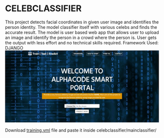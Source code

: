# CELEBCLASSIFIER

This project detects facial coordinates in given user image and identifies the person identity.
The model classifier itself with various celebs and finds the accurate result.
The model is user based web app that allows user to upload an image and identify the person in a crowd where the person is.
User gets the output with less effort and no technical skills required.
Framework Used: DJANGO
![Image description](celebclassifier/sample.jpeg)


Download [training.yml](https://drive.google.com/open?id=1kMgv4Nja3nld9SOeFKDvj-1km0GzQ2Eb) file and paste it inside celebclassifier/mainclassifier/
